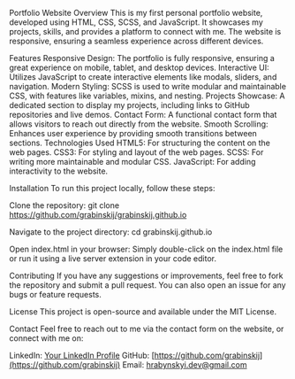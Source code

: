 Portfolio Website
Overview
This is my first personal portfolio website, developed using HTML, CSS, SCSS, and JavaScript. It showcases my projects, skills, and provides a platform to connect with me. The website is responsive, ensuring a seamless experience across different devices.

Features
Responsive Design: The portfolio is fully responsive, ensuring a great experience on mobile, tablet, and desktop devices.
Interactive UI: Utilizes JavaScript to create interactive elements like modals, sliders, and navigation.
Modern Styling: SCSS is used to write modular and maintainable CSS, with features like variables, mixins, and nesting.
Projects Showcase: A dedicated section to display my projects, including links to GitHub repositories and live demos.
Contact Form: A functional contact form that allows visitors to reach out directly from the website.
Smooth Scrolling: Enhances user experience by providing smooth transitions between sections.
Technologies Used
HTML5: For structuring the content on the web pages.
CSS3: For styling and layout of the web pages.
SCSS: For writing more maintainable and modular CSS.
JavaScript: For adding interactivity to the website.

Installation
To run this project locally, follow these steps:

Clone the repository:
git clone https://github.com/grabinskij/grabinskij.github.io

Navigate to the project directory:
cd grabinskij.github.io

Open index.html in your browser:
Simply double-click on the index.html file or run it using a live server extension in your code editor.

Contributing
If you have any suggestions or improvements, feel free to fork the repository and submit a pull request. You can also open an issue for any bugs or feature requests.

License
This project is open-source and available under the MIT License.

Contact
Feel free to reach out to me via the contact form on the website, or connect with me on:

LinkedIn: [Your LinkedIn Profile](https://www.linkedin.com/in/bohdan-hrabynskyi/)
GitHub: [https://github.com/grabinskij](https://github.com/grabinskij)
Email: [hrabynskyi.dev@gmail.com](hrabynskyi.dev@gmail.com)
